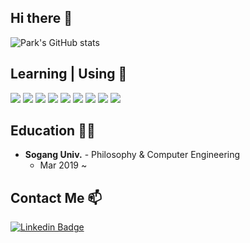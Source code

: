 ## Hi there 👋


![Park's GitHub stats](https://github-readme-stats-sigma-five.vercel.app/api?username=lina1919&show_icons=true&theme=omni)

## Learning | Using 🧠
  <img src="https://img.shields.io/badge/Java-007396?style=flat-square&logo=Java&logoColor=white"> <img src="https://img.shields.io/badge/SpringBoot-6DB33F?style=flat-square&logo=SpringBoot&logoColor=white"/></a> <img src="https://img.shields.io/badge/python-3776AB?style=flat-square&logo=python&logoColor=white"> <img src="https://img.shields.io/badge/django-092E20?style=flat-square&logo=django&logoColor=white"> <img src="https://img.shields.io/badge/c-%2300599C.svg?style=flat-square&logo=c&logoColor=white"> <img src="https://img.shields.io/badge/sqlite-%2307405e.svg?style=flat-square&logo=sqlite&logoColor=white"> <img src="https://img.shields.io/badge/mysql-%2300f.svg?style=flat-square&logo=mysql&logoColor=white"> <img src="https://img.shields.io/badge/github%20actions-%232671E5.svg?style=flat-square&logo=githubactions&logoColor=white"> <img src="https://img.shields.io/badge/AWS-%23FF9900.svg?style=flat-square&logo=amazon-aws&logoColor=white">
  
##  Education 🧑‍💻
- **Sogang Univ.** - Philosophy & Computer Engineering
    - Mar 2019 ~  
   
## Contact Me 📫

[![Linkedin Badge](https://img.shields.io/twitter/url?color=lightblue&label=lina1919&logo=linkedin&logoColor=lightblue&style=for-the-badge&url=https%3A%2F%2Fwww.linkedin.com%2Fin%2Fmmertpolat)](https://www.linkedin.com/in/%EC%9C%A0%EB%A6%BC-%EB%B0%95-a893311b4/)



<!--
**lina1919/lina1919** is a ✨ _special_ ✨ repository because its `README.md` (this file) appears on your GitHub profile.

Here are some ideas to get you started:

- 🔭 I’m currently working on ...
- 🌱 I’m currently learning ...
- 👯 I’m looking to collaborate on ...
- 🤔 I’m looking for help with ...
- 💬 Ask me about ...
- 📫 How to reach me: ...
- 😄 Pronouns: ...
- ⚡ Fun fact: ...
-->
